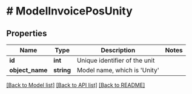# # ModelInvoicePosUnity

## Properties

Name | Type | Description | Notes
------------ | ------------- | ------------- | -------------
**id** | **int** | Unique identifier of the unit |
**object_name** | **string** | Model name, which is &#39;Unity&#39; |

[[Back to Model list]](../../README.md#models) [[Back to API list]](../../README.md#endpoints) [[Back to README]](../../README.md)
